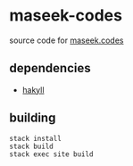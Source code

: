 maseek-codes
=============

source code for [maseek.codes](http://maseek.codes)

## dependencies

   * [hakyll](http://jaspervdj.be/hakyll/)

## building

```
stack install
stack build
stack exec site build
```

